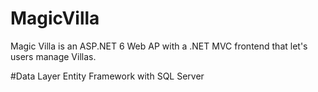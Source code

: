 # MagicVilla
Magic Villa is an ASP.NET 6 Web AP with a .NET MVC frontend that let's users manage Villas.  



#Data Layer
Entity Framework with SQL Server
